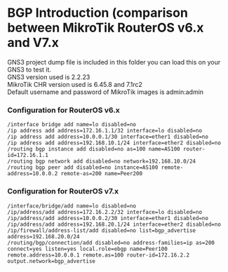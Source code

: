 # BGP Introduction (comparison between MikroTik RouterOS v6.x and V7.x
<p>GNS3 project dump file is included in this folder you can load this on your GNS3 to test it.<br>
GNS3 version used is 2.2.23<br>
MikroTik CHR version used is 6.45.8 and 7.1rc2<br>
Default username and password of MikroTik images is admin:admin</p>

### Configuration for RouterOS v6.x 
```
/interface bridge add name=lo disabled=no
/ip address add address=172.16.1.1/32 interface=lo disabled=no
/ip address add address=10.0.0.1/30 interface=ether1 disabled=no
/ip address add address=192.168.10.1/24 interface=ether2 disabled=no
/routing bgp instance add disabled=no as=100 name=AS100 router-id=172.16.1.1
/routing bgp network add disabled=no network=192.168.10.0/24 
/routing bgp peer add disabled=no instance=AS100 remote-address=10.0.0.2 remote-as=200 name=Peer200 
```

### Configuration for RouterOS v7.x
```
/interface/bridge/add name=lo disabled=no
/ip/address/add address=172.16.2.2/32 interface=lo disabled=no
/ip/address/add address=10.0.0.2/30 interface=ether1 disabled=no
/ip/address/add address=192.168.20.1/24 interface=ether2 disabled=no
/ip/firewall/address-list/add disabled=no list=bgp_advertise address=192.168.20.0/24
/routing/bgp/connection/add disabled=no address-families=ip as=200 connect=yes listen=yes local.role=ebgp name=Peer100 remote.address=10.0.0.1 remote.as=100 router-id=172.16.2.2 output.network=bgp_advertise  
```
